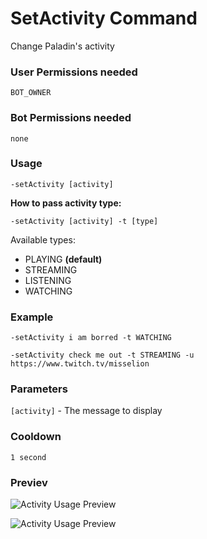 # SetActivity Command
Change Paladin's activity

### User Permissions needed
`BOT_OWNER`

### Bot Permissions needed
`none`

### Usage
`-setActivity [activity]`

**How to pass activity type:**

`-setActivity [activity] -t [type]`

Available types:
- PLAYING        **(default)**
- STREAMING
- LISTENING
- WATCHING

### Example
`-setActivity i am borred -t WATCHING`

`-setActivity check me out -t STREAMING -u https://www.twitch.tv/misselion`

### Parameters
`[activity]` - The message to display

### Cooldown
`1 second`

### Previev

![Activity Usage Preview](https://cdn.discordapp.com/attachments/469576672128139275/549682794604003360/unknown.png)

![Activity Usage Preview](https://cdn.discordapp.com/attachments/469576672128139275/549683115120001034/unknown.png)

<CustomLayout/>